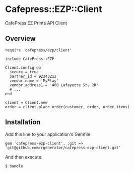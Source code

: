 # Cafepress::EZP::Client

CafePress EZ Prints API Client

## Overview

	require 'cafepress/ezp/client'

    include CafePress::EZP

	Client.config do
	  secure = true
	  partner_id = 92343212
	  vendor.name = 'MyPlay'
	  vendor.address1 = '400 Lafayette St. 2R'
	  # ...
	end

	client = Client.new
	order = client.place_order(customer, order, order_items)


## Installation

Add this line to your application's Gemfile:

    gem 'cafepress-ezp-client', :git => 'git@github.com:rgenerator/cafepress-ezp-client.git'

And then execute:

    $ bundle
